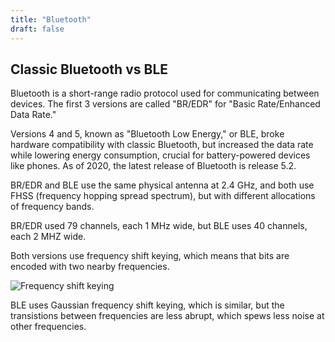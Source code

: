 ```yaml
---
title: "Bluetooth"
draft: false
---
```


## Classic Bluetooth vs BLE

Bluetooth is a short-range radio protocol used for communicating between devices. The first 3 versions are called "BR/EDR" for "Basic Rate/Enhanced Data Rate."

Versions 4 and 5, known as "Bluetooth Low Energy," or BLE, broke hardware compatibility with classic Bluetooth, but increased the data rate while lowering energy consumption, crucial for battery-powered devices like phones. As of 2020, the latest release of Bluetooth is release 5.2.

BR/EDR and BLE use the same physical antenna at 2.4 GHz, and both use FHSS (frequency hopping spread spectrum), but with different allocations of frequency bands.

BR/EDR used 79 channels, each 1 MHz wide, but BLE uses 40 channels, each 2 MHZ wide.

Both versions use frequency shift keying, which means that bits are encoded with two nearby frequencies.

![Frequency shift keying](/img/fsk.png)

BLE uses Gaussian frequency shift keying, which is similar, but the transistions between frequencies are less abrupt, which spews less noise at other frequencies.
